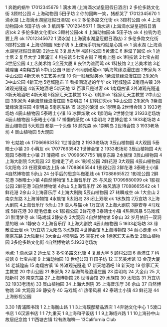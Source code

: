 1 奔跑的蜗牛   17012345679  1 滴水湖 (上海滴水湖皇冠假日酒店) 2 多伦多路文化街 3顾村公园 4 上海动物园 5田子坊
2 你的回眸一笑，猪都哭了 17012345670 1 滴水湖 (上海滴水湖皇冠假日酒店) ok 2 多伦多路文化街 ok 3顾村公园 ok 4 上海动物园ok 5田子坊 ok
3 纸风筝 17012345671 1 滴水湖 (上海滴水湖皇冠假日酒店)ok 2 多伦多路文化街ok 3顾村公园ok 4 上海动物园ok 5田子坊 ok
4 拉钩为毛要上吊 ok  17012345672 1 滴水湖 (上海滴水湖皇冠假日酒店)  2 多伦多路文化街 3顾村公园  4 上海动物园 5田子坊
5 上课玩手机玩旳就是心跳 ok  1 滴水湖 (上海滴水湖皇冠假日酒店) 2迪士尼 3复旦大学 4顾村公园 5黄浦江
6 淋湿了回忆 ok 1 迪士尼 2 复旦大学 3黄浦江 4 科技馆 5七宝古街
7 嘴角上翘 ok 1科技馆 2七宝古街 3世纪公园 4工艺美术馆 5金茂大厦
8 丧钟为谁而鸣 ok 1科技馆 2工艺美术馆 3老城隍庙 4南翔古镇 5中山公园
9 圈子不同别硬融ok 1紫海鹭缘浪漫庄园 2朱家角 3中山公园 4新天地 5工艺美术馆
10 你一贱我就笑ok 1紫海鹭缘浪漫庄园 2朱家角 3中山公园 4新天地 5老城隍庙
11 看指间流逝的年华 ok 1老城隍庙 2南翔古镇 3外滩观光隧道 4新天地酒吧 5新天地
12 百事只是过客 ok 1南翔古镇 2外滩观光隧道 3新天地酒吧 4新天地 5徐家汇天主教堂
13 心飞刹那ok 1徐家汇天主教堂 2中山公园 3朱家角 4紫海鹭缘浪漫庄园 5崇明岛
14 幻羽幻灭ok 1中山公园 2朱家角 3紫海鹭缘浪漫庄园 4崇明岛 5南京东路
15 淡定的浪漫 ok 1崇明岛 2世博会馆 3 1933老场坊 4辰山植物园 5泰晤士小镇
16 冰舞炫歌 ok 1崇明岛 2世博会馆 31933老场坊 4辰山植物园 5泰晤士小镇
17 懒懒的感觉 ok 1崇明岛 2世博会馆 3 1933老场坊 4辰山植物园 5大观园
都是一个头像
18 颜先森 ok  1崇明岛 2世博会馆 3 1933老场坊 4 辰山植物园 5大观园
 
19 七姑娘 ok 17066663352 1世博会馆 2 1933老场坊 3辰山植物园 4大观园 5泰晤士小镇
20 小萌友 ok 17077663542 1世博会馆  2 1933老场坊 3辰山植物园 4大观园 5泰晤士小镇
21 薄荷喵 ok 17099667755 1南京东路 2水族馆 3辰山植物园 4上海大剧院 5大观园
22 思绪走了光 ok  1影视公园 2鲜花港 3大观园  4辰山植物园 5太阳岛
23 任寂寞单边上扬 ok 17088665544 1影视公园 2鲜花港 3泰晤士小镇 4自然博物馆 5佘山
24 分手后的思念叫做犯贱 ok 17088665522 1影视公园 2鲜花港 3泰晤士小镇 4自然博物馆 5上海音乐厅
25 与风说 17099880099 ok 1影视公园 2鲜花港 3自然博物馆 4佘山 5上海音乐厅 
26 微风清凉 17088665542 ok 1鲜花港 2佘山 3上海音乐厅 4上海大剧院 5辰山植物园
27 转瞬成空 ok 1大金山 2南京东路 3上海博物馆 4水族馆 5太阳岛
28 闭上双眼 ok 1水族馆 2万宜坊 3上海大剧院  4上海音乐厅 5佘山
29 浪人与猫  ok 1万宜坊 2上海大剧院 3静安寺 4马戏城 5鲜花港
30 睫毛低垂  ok 1影视公园 2鲜花港 3泰晤士小镇 4热带风暴 5马戏城
31 醉清梦寻 ok 1马戏城 2静安寺 3大观园 4自然博物馆 5佘山
32 岁月依旧一双洞悉的眼 ok 1静安寺 2上海音乐厅 3上海大剧院 4辰山植物园 5 1933老场坊
33 缘散泣云烟 ok 1万宜坊 2太阳岛 3水族馆 4世博会馆 5上海博物馆
34 耐心走走 ok 1南京东路 2大陆新村 3大金山 4崇明岛
35 杏花代 ok 1徐家汇天主教堂 2辰山植物园 3多伦多路文化街 4自然博物馆 5.1933老场坊


地点:
1 滴水湖
2 迪士尼
3 多伦多路文化街
4 复旦大学
5 顾村公园
6 黄浦江
7 科技馆
8 七宝古街
9 上海动物园
10 世纪公园
11 田子坊
12 工艺美术馆
13 金茂大厦
14 老城隍庙
15 南翔古镇
16 外滩观光隧道
17 新天地酒吧
18 新天地
19 徐家汇天主教堂
20 中山公园
21 朱家角
22 紫海鹭缘浪漫庄园
23 崇明岛
24 大金山
25 大陆新村
26 南京东路
27 上海博物馆
28 世博会馆
29 水族馆
30 太阳岛
31 万宜坊
32 1933老场坊
33 辰山植物园
34 上海大剧院
35 上海音乐厅
36 佘山
37 自然博物馆
38 大观园
39 静安寺
40 马戏城
41 热带风暴
42 泰晤士小镇
43 鲜花港
44 上海影视公园

3.30
1青浦图书馆 1
2上海衡山路 1 1
3上海璞邸精品酒店  1
4奔驰文化中心 1
5渡口书店 1
6汉源书店 1  1
7九重天 1
8上海和平饭店 1 1
9上海绍兴路 1 1
10上海孙中山故居纪念馆 1
11西塘古镇
12有练咖啡—
13California Club